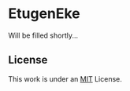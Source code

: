 # EtugenEke
Will be filled shortly...
## License
This work is under an [MIT](https://choosealicense.com/licenses/mit/) License.